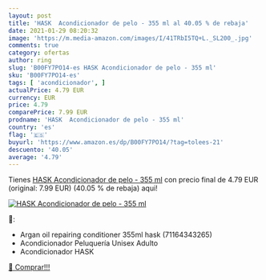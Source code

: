 ```yaml
---
layout: post
title: 'HASK  Acondicionador de pelo - 355 ml al 40.05 % de rebaja'
date: 2021-01-29 08:20:32
image: 'https://m.media-amazon.com/images/I/41TRbI5TQ+L._SL200_.jpg'
comments: true
category: ofertas
author: ring
slug: 'B00FY7PO14-es HASK Acondicionador de pelo - 355 ml'
sku: 'B00FY7PO14-es'
tags: [ 'acondicionador', ]
actualPrice: 4.79 EUR
currency: EUR
price: 4.79
comparePrice: 7.99 EUR
prodname: 'HASK  Acondicionador de pelo - 355 ml'
country: 'es'
flag: '🇪🇸'
buyurl: 'https://www.amazon.es/dp/B00FY7PO14/?tag=tolees-21'
descuento: '40.05'
average: '4.79'
---
```


Tienes [HASK  Acondicionador de pelo - 355 ml](https://www.amazon.es/dp/B00FY7PO14/?tag=tolees-21) con precio final de  4.79 EUR (original: 7.99 EUR) (40.05 %  de rebaja) aqui!

[![HASK  Acondicionador de pelo - 355 ml](https://m.media-amazon.com/images/I/41TRbI5TQ+L._SL200_.jpg)](https://www.amazon.es/dp/B00FY7PO14/?tag=tolees-21)

🔎:

- Argan oil repairing conditioner 355ml hask (71164343265)
- Acondicionador Peluquería Unisex Adulto
- Acondicionador HASK

[🛒 Comprar!!!](https://www.amazon.es/dp/B00FY7PO14/?tag=tolees-21)
